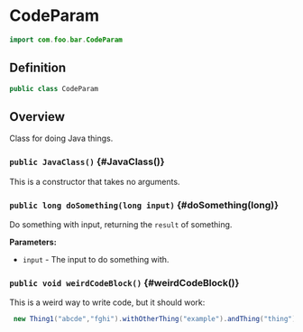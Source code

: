 # CodeParam

```java
import com.foo.bar.CodeParam
```

## Definition

```java
public class CodeParam
```

## Overview

Class for doing Java things.

### `public JavaClass()` {#JavaClass()}

This is a constructor that takes no arguments.

### `public long doSomething(long input)` {#doSomething(long)}

Do something with input, returning the `result` of something.

**Parameters:**

* `input` - The input to do something with.

### `public void weirdCodeBlock()` {#weirdCodeBlock()}

This is a weird way to write code, but it should work:

```java
 new Thing1("abcde","fghi").withOtherThing("example").andThing("thing");
```

